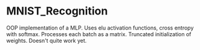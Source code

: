 # MNIST_Recognition

OOP implementation of a MLP. Uses elu activation functions, cross entropy with softmax. Processes each batch as a matrix. Truncated initialization of weights. Doesn't quite work yet.
